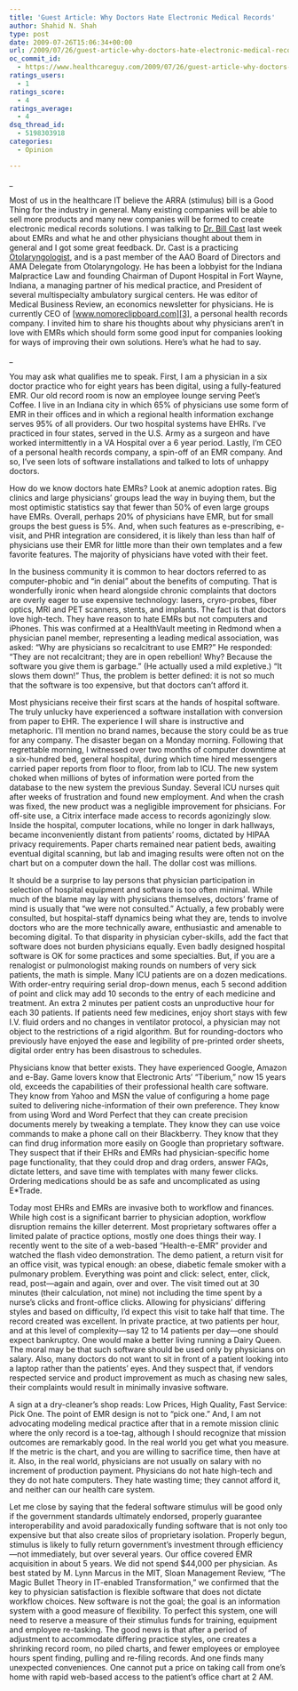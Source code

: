 ```yaml
---
title: 'Guest Article: Why Doctors Hate Electronic Medical Records'
author: Shahid N. Shah
type: post
date: 2009-07-26T15:06:34+00:00
url: /2009/07/26/guest-article-why-doctors-hate-electronic-medical-records/
oc_commit_id:
  - https://www.healthcareguy.com/2009/07/26/guest-article-why-doctors-hate-electronic-medical-records/1478770504
ratings_users:
  - 1
ratings_score:
  - 4
ratings_average:
  - 4
dsq_thread_id:
  - 5198303918
categories:
  - Opinion

---
```

_
  
Most of us in the healthcare IT believe the ARRA (stimulus) bill is a Good Thing for the industry in general. Many existing companies will be able to sell more products and many new companies will be formed to create electronic medical records solutions. I was talking to [Dr. Bill Cast][1] last week about EMRs and what he and other physicians thought about them in general and I got some great feedback. Dr. Cast is a practicing [Otolaryngologist][2], and is a past member of the AAO Board of Directors and AMA Delegate from Otolaryngology. He has been a lobbyist for the Indiana Malpractice Law and founding Chairman of Dupont Hospital in Fort Wayne, Indiana, a managing partner of his medical practice, and President of several multispecialty ambulatory surgical centers. He was editor of Medical Business Review, an economics newsletter for physicians. He is currently CEO of [www.nomoreclipboard.com][3], a personal health records company. I invited him to share his thoughts about why physicians aren&#8217;t in love with EMRs which should form some good input for companies looking for ways of improving their own solutions. Here&#8217;s what he had to say.
  
_ 
  
You may ask what qualifies me to speak. First, I am a physician in a six doctor practice who for eight years has been digital, using a fully-featured EMR. Our old record room is now an employee lounge serving Peet’s Coffee. I live in an Indiana city in which 65% of physicians use some form of EMR in their offices and in which a regional health information exchange serves 95% of all providers. Our two hospital systems have EHRs. I’ve practiced in four states, served in the U.S. Army as a surgeon and have worked intermittently in a VA Hospital over a 6 year period. Lastly, I’m CEO of a personal health records company, a spin-off of an EMR company. And so, I’ve seen lots of software installations and talked to lots of unhappy doctors.

How do we know doctors hate EMRs? Look at anemic adoption rates. Big clinics and large physicians’ groups lead the way in buying them, but the most optimistic statistics say that fewer than 50% of even large groups have EMRs. Overall, perhaps 20% of physicians have EMR, but for small groups the best guess is 5%. And, when such features as e-prescribing, e-visit, and PHR integration are considered, it is likely than less than half of physicians use their EMR for little more than their own templates and a few favorite features. The majority of physicians have voted with their feet.

In the business community it is common to hear doctors referred to as computer-phobic and “in denial” about the benefits of computing. That is wonderfully ironic when heard alongside chronic complaints that doctors are overly eager to use expensive technology: lasers, cryro-probes, fiber optics, MRI and PET scanners, stents, and implants. The fact is that doctors love high-tech. They have reason to hate EMRs but not computers and iPhones. This was confirmed at a HealthVault meeting in Redmond when a physician panel member, representing a leading medical association, was asked: “Why are physicians so recalcitrant to use EMR?” He responded: “They are not recalcitrant; they are in open rebellion! Why? Because the software you give them is garbage.” (He actually used a mild expletive.) “It slows them down!” Thus, the problem is better defined: it is not so much that the software is too expensive, but that doctors can’t afford it.

Most physicians receive their first scars at the hands of hospital software. The truly unlucky have experienced a software installation with conversion from paper to EHR. The experience I will share is instructive and metaphoric. I’ll mention no brand names, because the story could be as true for any company. The disaster began on a Monday morning. Following that regrettable morning, I witnessed over two months of computer downtime at a six-hundred bed, general hospital, during which time hired messengers carried paper reports from floor to floor, from lab to ICU. The new system choked when millions of bytes of information were ported from the database to the new system the previous Sunday. Several ICU nurses quit after weeks of frustration and found new employment. And when the crash was fixed, the new product was a negligible improvement for phsicians. For off-site use, a Citrix interface made access to records agonizingly slow. Inside the hospital, computer locations, while no longer in dark hallways, became inconveniently distant from patients’ rooms, dictated by HIPAA privacy requirements. Paper charts remained near patient beds, awaiting eventual digital scanning, but lab and imaging results were often not on the chart but on a computer down the hall. The dollar cost was millions.

It should be a surprise to lay persons that physician participation in selection of hospital equipment and software is too often minimal. While much of the blame may lay with physicians themselves, doctors’ frame of mind is usually that “we were not consulted.” Actually, a few probably were consulted, but hospital-staff dynamics being what they are, tends to involve doctors who are the more technically aware, enthusiastic and amenable to becoming digital. To that disparity in physician cyber-skills, add the fact that software does not burden physicians equally. Even badly designed hospital software is OK for some practices and some specialties. But, if you are a renalogist or pulmonologist making rounds on numbers of very sick patients, the math is simple. Many ICU patients are on a dozen medications. With order-entry requiring serial drop-down menus, each 5 second addition of point and click may add 10 seconds to the entry of each medicine and treatment. An extra 2 minutes per patient costs an unproductive hour for each 30 patients. If patients need few medicines, enjoy short stays with few I.V. fluid orders and no changes in ventilator protocol, a physician may not object to the restrictions of a rigid algorithm. But for rounding-doctors who previously have enjoyed the ease and legibility of pre-printed order sheets, digital order entry has been disastrous to schedules.

Physicians know that better exists. They have experienced Google, Amazon and e-Bay. Game lovers know that Electronic Arts’ “Tiberium,” now 15 years old, exceeds the capabilities of their professional health care software. They know from Yahoo and MSN the value of configuring a home page suited to delivering niche-information of their own preference. They know from using Word and Word Perfect that they can create precision documents merely by tweaking a template. They know they can use voice commands to make a phone call on their Blackberry. They know that they can find drug information more easily on Google than proprietary software. They suspect that if their EHRs and EMRs had physician-specific home page functionality, that they could drop and drag orders, answer FAQs, dictate letters, and save time with templates with many fewer clicks. Ordering medications should be as safe and uncomplicated as using E*Trade.

Today most EHRs and EMRs are invasive both to workflow and finances. While high cost is a significant barrier to physician adoption, workflow disruption remains the killer deterrent. Most proprietary softwares offer a limited palate of practice options, mostly one does things their way. I recently went to the site of a web-based “Health-e-EMR” provider and watched the flash video demonstration. The demo patient, a return visit for an office visit, was typical enough: an obese, diabetic female smoker with a pulmonary problem. Everything was point and click: select, enter, click, read, post&#8212;again and again, over and over. The visit timed out at 30 minutes (their calculation, not mine) not including the time spent by a nurse’s clicks and front-office clicks. Allowing for physicians’ differing styles and based on difficulty, I’d expect this visit to take half that time. The record created was excellent. In private practice, at two patients per hour, and at this level of complexity&#8212;say 12 to 14 patients per day&#8212;one should expect bankruptcy. One would make a better living running a Dairy Queen. The moral may be that such software should be used only by physicians on salary. Also, many doctors do not want to sit in front of a patient looking into a laptop rather than the patients’ eyes. And they suspect that, if vendors respected service and product improvement as much as chasing new sales, their complaints would result in minimally invasive software.

A sign at a dry-cleaner’s shop reads: Low Prices, High Quality, Fast Service: Pick One. The point of EMR design is not to “pick one.” And, I am not advocating modeling medical practice after that in a remote mission clinic where the only record is a toe-tag, although I should recognize that mission outcomes are remarkably good. In the real world you get what you measure. If the metric is the chart, and you are willing to sacrifice time, then have at it. Also, in the real world, physicians are not usually on salary with no increment of production payment. Physicians do not hate high-tech and they do not hate computers. They hate wasting time; they cannot afford it, and neither can our health care system.

Let me close by saying that the federal software stimulus will be good only if the government standards ultimately endorsed, properly guarantee interoperability and avoid paradoxically funding software that is not only too expensive but that also create silos of proprietary isolation. Properly begun, stimulus is likely to fully return government’s investment through efficiency&#8212;not immediately, but over several years. Our office covered EMR acquisition in about 5 years. We did not spend $44,000 per physician. As best stated by M. Lynn Marcus in the MIT, Sloan Management Review, “The Magic Bullet Theory in IT-enabled Transformation,” we confirmed that the key to physician satisfaction is flexible software that does not dictate workflow choices. New software is not the goal; the goal is an information system with a good measure of flexibility. To perfect this system, one will need to reserve a measure of their stimulus funds for training, equipment and employee re-tasking. The good news is that after a period of adjustment to accommodate differing practice styles, one creates a shrinking record room, no piled charts, and fewer employees or employee hours spent finding, pulling and re-filing records. And one finds many unexpected conveniences. One cannot put a price on taking call from one’s home with rapid web-based access to the patient’s office chart at 2 AM.

 [1]: http://nomoreclipboard.typepad.com/no-more-clipboard
 [2]: http://en.wikipedia.org/wiki/Otolaryngologist
 [3]: http://www.nomoreclipboard.com